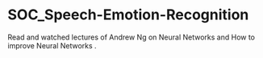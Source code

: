 # SOC_Speech-Emotion-Recognition

Read and watched lectures of Andrew Ng on Neural Networks and How to improve Neural Networks . 

